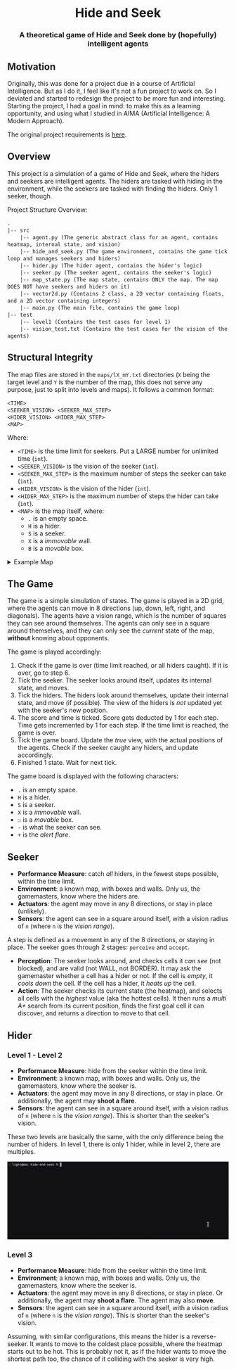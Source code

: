 <div align="center">

# Hide and Seek

### A theoretical game of Hide and Seek done by (hopefully) intelligent agents

</div>

## Motivation

Originally, this was done for a project due in a course of Artificial Intelligence. But as I do it, I feel like it's not a fun project to work on. So I deviated and started to redesign the project to be more fun and interesting. Starting the project, I had a goal in mind: to make this as a learning opportunity, and using what I studied in AIMA (Artificial Intelligence: A Modern Approach).

The original project requirements is [here](./docs/original.md).

## Overview

This project is a simulation of a game of Hide and Seek, where the hiders and seekers are intelligent agents. The hiders are tasked with hiding in the environment, while the seekers are tasked with finding the hiders. Only 1 seeker, though.

Project Structure Overview:

```
.
|-- src
    |-- agent.py (The generic abstract class for an agent, contains heatmap, internal state, and vision)
    |-- hide_and_seek.py (The game environment, contains the game tick loop and manages seekers and hiders)
    |-- hider.py (The hider agent, contains the hider's logic)
    |-- seeker.py (The seeker agent, contains the seeker's logic)
    |-- map_state.py (The map state, contains ONLY the map. The map DOES NOT have seekers and hiders on it)
    |-- vector2d.py (Contains 2 class, a 2D vector containing floats, and a 2D vector containing integers)
    |-- main.py (The main file, contains the game loop)
|-- test
    |-- level1 (Contains the test cases for level 1)
    |-- vision_test.txt (Contains the test cases for the vision of the agents)
```

## Structural Integrity

The map files are stored in the `maps/lX_mY.txt` directories (`X` being the target level and `Y` is the number of the map, this does not serve any purpose, just to split into levels and maps). It follows a common format:

```
<TIME>
<SEEKER_VISION> <SEEKER_MAX_STEP>
<HIDER_VISION> <HIDER_MAX_STEP>
<MAP>
```

Where:

- `<TIME>` is the time limit for seekers. Put a LARGE number for unlimited time (`int`).
- `<SEEKER_VISION>` is the vision of the seeker (`int`).
- `<SEEKER_MAX_STEP>` is the maximum number of steps the seeker can take (`int`).
- `<HIDER_VISION>` is the vision of the hider (`int`).
- `<HIDER_MAX_STEP>` is the maximum number of steps the hider can take (`int`).
- `<MAP>` is the map itself, where:
  - `.` is an empty space.
  - `H` is a hider.
  - `S` is a seeker.
  - `X` is a _immovable_ wall.
  - `B` is a _movable_ box.

<details>

<summary>Example Map</summary>

```
1000000000
3 1
0 0
.........................
................XX.......
................X........
..........X...X.X.XXXXXXX
..........X...X..........
XXXXXXXX..X...X..........
..........X...XXX........
...S......X.....X........
..........X.....X........
................X.......H
```

This map has a time limit of `1000000000`, a seeker vision of `3`, a seeker max step of `1`, a hider vision of `0`, and a hider max step of `0`. The map is a 10x25 grid. All `.` cells are _traversable_.

</details>

## The Game

The game is a simple simulation of states. The game is played in a 2D grid, where the agents can move in 8 directions (up, down, left, right, and diagonals). The agents have a vision range, which is the number of squares they can see around themselves. The agents can only see in a square around themselves, and they can only see the _current_ state of the map, **without** knowing about opponents.

The game is played accordingly:

1. Check if the game is over (time limit reached, or all hiders caught). If it is over, go to step 6.
2. Tick the seeker. The seeker looks around itself, updates its internal state, and moves.
3. Tick the hiders. The hiders look around themselves, update their internal state, and move (if possible). The view of the hiders is _not_ updated yet with the seeker's new position.
4. The score and time is ticked. Score gets deducted by 1 for each step. Time gets incremented by 1 for each step. If the time limit is reached, the game is over.
5. Tick the game board. Update the _true_ view, with the actual positions of the agents. Check if the seeker caught any hiders, and update accordingly.
6. Finished 1 state. Wait for next tick.

The game board is displayed with the following characters:

- `.` is an empty space.
- `H` is a hider.
- `S` is a seeker.
- `X` is a _immovable_ wall.
- `☐` is a _movable_ box.
- `-` is what the seeker can see.
- `+` is the _alert flare_.

## Seeker

- **Performance Measure**: catch _all_ hiders, in the fewest steps possible, within the time limit.
- **Environment**: a known map, with boxes and walls. Only us, the gamemasters, know where the hiders are.
- **Actuators**: the agent may move in any 8 directions, or stay in place (unlikely).
- **Sensors**: the agent can see in a square around itself, with a vision radius of `n` (where `n` is the _vision range_).

A step is defined as a movement in any of the 8 directions, or staying in place. The seeker goes through 2 stages: `perceive` and `accept`.

- **Perception**: The seeker looks around, and checks cells it _can see_ (not blocked), and are valid (not WALL, not BORDER). It may ask the gamemaster whether a cell has a hider or not. If the cell is _empty_, it _cools down_ the cell. If the cell has a hider, it _heats up_ the cell.
- **Action**: The seeker checks its current state (the heatmap), and selects all cells with the _highest_ value (aka the hottest cells). It then runs a _multi A\*_ search from its current position, finds the first goal cell it can discover, and returns a direction to move to that cell.

## Hider

### Level 1 - Level 2

- **Performance Measure**: hide from the seeker within the time limit.
- **Environment**: a known map, with boxes and walls. Only us, the gamemasters, know where the seeker is.
- **Actuators**: the agent may move in any 8 directions, or stay in place. Or additionally, the agent may **shoot a flare**.
- **Sensors**: the agent can see in a square around itself, with a vision radius of `n` (where `n` is the _vision range_). This is shorter than the seeker's vision.

These two levels are basically the same, with the only difference being the number of hiders. In level 1, there is only 1 hider, while in level 2, there are multiples.

![Demo](./docs/level2demo.gif)

### Level 3

- **Performance Measure**: hide from the seeker within the time limit.
- **Environment**: a known map, with boxes and walls. Only us, the gamemasters, know where the seeker is.
- **Actuators**: the agent may move in any 8 directions, or stay in place. Or additionally, the agent may **shoot a flare**. The agent may also **move**.
- **Sensors**: the agent can see in a square around itself, with a vision radius of `n` (where `n` is the _vision range_). This is shorter than the seeker's vision.

Assuming, with similar configurations, this means the hider is a reverse-seeker. It wants to move to the coldest place possible, where the heatmap starts out to be hot. This is probably not it, as if the hider wants to move the shortest path too, the chance of it colliding with the seeker is very high.
